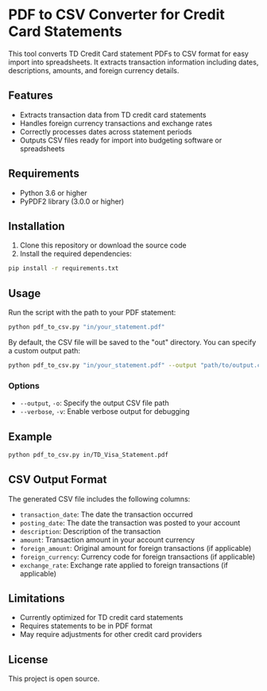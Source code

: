 # PDF to CSV Converter for Credit Card Statements

This tool converts TD Credit Card statement PDFs to CSV format for easy import into spreadsheets. It extracts transaction information including dates, descriptions, amounts, and foreign currency details.

## Features

- Extracts transaction data from TD credit card statements
- Handles foreign currency transactions and exchange rates
- Correctly processes dates across statement periods
- Outputs CSV files ready for import into budgeting software or spreadsheets

## Requirements

- Python 3.6 or higher
- PyPDF2 library (3.0.0 or higher)

## Installation

1. Clone this repository or download the source code
2. Install the required dependencies:

```bash
pip install -r requirements.txt
```

## Usage

Run the script with the path to your PDF statement:

```bash
python pdf_to_csv.py "in/your_statement.pdf"
```

By default, the CSV file will be saved to the "out" directory. You can specify a custom output path:

```bash
python pdf_to_csv.py "in/your_statement.pdf" --output "path/to/output.csv"
```

### Options

- `--output`, `-o`: Specify the output CSV file path
- `--verbose`, `-v`: Enable verbose output for debugging

## Example

```bash
python pdf_to_csv.py in/TD_Visa_Statement.pdf
```

## CSV Output Format

The generated CSV file includes the following columns:

- `transaction_date`: The date the transaction occurred
- `posting_date`: The date the transaction was posted to your account
- `description`: Description of the transaction
- `amount`: Transaction amount in your account currency
- `foreign_amount`: Original amount for foreign transactions (if applicable)
- `foreign_currency`: Currency code for foreign transactions (if applicable)
- `exchange_rate`: Exchange rate applied to foreign transactions (if applicable)

## Limitations

- Currently optimized for TD credit card statements
- Requires statements to be in PDF format
- May require adjustments for other credit card providers

## License

This project is open source. 